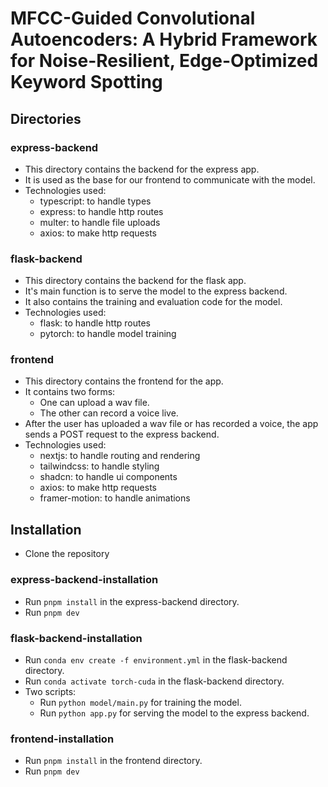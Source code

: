# MFCC-Guided Convolutional Autoencoders: A Hybrid Framework for Noise-Resilient, Edge-Optimized Keyword Spotting

## Directories

### express-backend

- This directory contains the backend for the express app.
- It is used as the base for our frontend to communicate with the model.
- Technologies used:
  - typescript: to handle types
  - express: to handle http routes
  - multer: to handle file uploads
  - axios: to make http requests

### flask-backend

- This directory contains the backend for the flask app.
- It's main function is to serve the model to the express backend.
- It also contains the training and evaluation code for the model.
- Technologies used:
  - flask: to handle http routes
  - pytorch: to handle model training

### frontend

- This directory contains the frontend for the app.
- It contains two forms:
  - One can upload a wav file.
  - The other can record a voice live.
- After the user has uploaded a wav file or has recorded a voice, the app sends a POST request to the express backend.
- Technologies used:
  - nextjs: to handle routing and rendering
  - tailwindcss: to handle styling
  - shadcn: to handle ui components
  - axios: to make http requests
  - framer-motion: to handle animations

## Installation

- Clone the repository

### express-backend-installation

- Run `pnpm install` in the express-backend directory.
- Run `pnpm dev`

### flask-backend-installation

- Run `conda env create -f environment.yml` in the flask-backend directory.
- Run `conda activate torch-cuda` in the flask-backend directory.
- Two scripts:
  - Run `python model/main.py` for training the model.
  - Run `python app.py` for serving the model to the express backend.

### frontend-installation

- Run `pnpm install` in the frontend directory.
- Run `pnpm dev`
